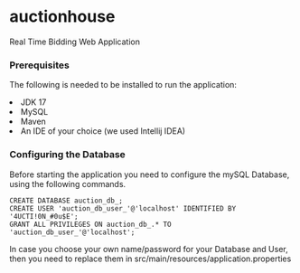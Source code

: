 # auctionhouse
Real Time Bidding Web Application

### Prerequisites
The following is needed to be installed to run the application:
<li>JDK 17</li>
<li>MySQL</li>
<li>Maven</li>
<li>An IDE of your choice (we used Intellij IDEA)</li>

### Configuring the Database

Before starting the application you need to configure the mySQL Database, using the following commands.
```
CREATE DATABASE auction_db_;
CREATE USER 'auction_db_user_'@'localhost' IDENTIFIED BY '4UCTI!0N_#0u$E';
GRANT ALL PRIVILEGES ON auction_db_.* TO 'auction_db_user_'@'localhost';
```

In case you choose your own name/password for your Database and User, then you need to replace them in src/main/resources/application.properties
